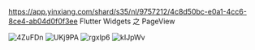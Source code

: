 [](https://blog.csdn.net/mengks1987/article/details/104570500)  https://app.yinxiang.com/shard/s35/nl/9757212/4c8d50bc-e0a1-4cc6-8ce4-ab04d0f0f3ee  Flutter Widgets 之 PageView

<img src='https://gitee.com/threecornerstones/ThreeCornerstones_Pic/raw/master/uPic/4ZuFDn.png' alt='4ZuFDn'/>

<img src='https://gitee.com/threecornerstones/ThreeCornerstones_Pic/raw/master/uPic/UKj9PA.png' alt='UKj9PA'/>

<img src='https://gitee.com/threecornerstones/ThreeCornerstones_Pic/raw/master/uPic/rgxlp6.png' alt='rgxlp6'/>

<img src='https://gitee.com/threecornerstones/ThreeCornerstones_Pic/raw/master/uPic/kIJpWv.png' alt='kIJpWv'/>